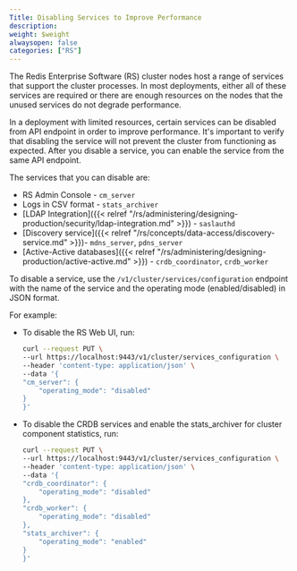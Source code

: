 ```yaml
---
Title: Disabling Services to Improve Performance
description: 
weight: $weight
alwaysopen: false
categories: ["RS"]
---
```

The Redis Enterprise Software (RS) cluster nodes host a range of services that support the cluster processes.
In most deployments, either all of these services are required
or there are enough resources on the nodes that the unused services do not degrade performance.

In a deployment with limited resources, certain services can be disabled from API endpoint in order to improve performance.
It's important to verify that disabling the service will not prevent the cluster from functioning as expected.
After you disable a service, you can enable the service from the same API endpoint.

The services that you can disable are:

- RS Admin Console - `cm_server`
- Logs in CSV format - `stats_archiver`
- [LDAP
Integration]({{< relref "/rs/administering/designing-production/security/ldap-integration.md" >}}) - `saslauthd`
- [Discovery service]({{< relref "/rs/concepts/data-access/discovery-service.md" >}})- `mdns_server`, `pdns_server`
- [Active-Active databases]({{< relref "/rs/administering/designing-production/active-active.md" >}}) - `crdb_coordinator`, `crdb_worker`

To disable a service, use the `/v1/cluster/services/configuration` endpoint
with the name of the service and the operating mode (enabled/disabled) in JSON format.

For example:

- To disable the RS Web UI, run:

    ```sh
    curl --request PUT \
    --url https://localhost:9443/v1/cluster/services_configuration \
    --header 'content-type: application/json' \
    --data '{
    "cm_server": {
        "operating_mode": "disabled"
    }
    }'
    ```

- To disable the CRDB services and enable the stats_archiver for cluster component statistics, run:

    ```sh
    curl --request PUT \
    --url https://localhost:9443/v1/cluster/services_configuration \
    --header 'content-type: application/json' \
    --data '{
    "crdb_coordinator": {
        "operating_mode": "disabled"
    },
    "crdb_worker": {
        "operating_mode": "disabled"
    },
    "stats_archiver": {
        "operating_mode": "enabled"
    }
    }'
    ```

